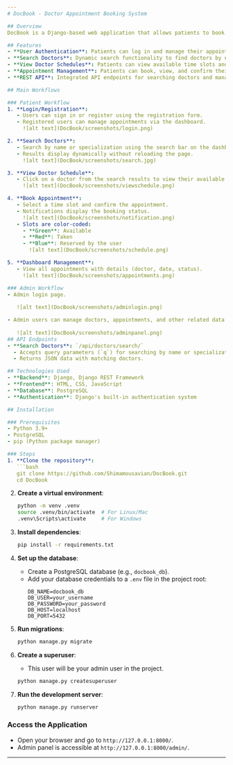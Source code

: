 ```yaml
---
# DocBook - Doctor Appointment Booking System

## Overview
DocBook is a Django-based web application that allows patients to book appointments with doctors. It provides an intuitive platform for managing doctor schedules and patient bookings, offering seamless workflows for both parties.

## Features
- **User Authentication**: Patients can log in and manage their appointments.
- **Search Doctors**: Dynamic search functionality to find doctors by name or specialization.
- **View Doctor Schedules**: Patients can view available time slots and select a convenient one.
- **Appointment Management**: Patients can book, view, and confirm their appointments.
- **REST API**: Integrated API endpoints for searching doctors and managing data.

## Main Workflows

### Patient Workflow
1. **Login/Registration**:
   - Users can sign in or register using the registration form.
   - Registered users can manage appointments via the dashboard.
     ![alt text](DocBook/screenshots/login.png)

2. **Search Doctors**:
   - Search by name or specialization using the search bar on the dashboard.
   - Results display dynamically without reloading the page.
     ![alt text](DocBook/screenshots/search.jpg)

3. **View Doctor Schedule**:
   - Click on a doctor from the search results to view their available time slots.
     ![alt text](DocBook/screenshots/viewschedule.png)

4. **Book Appointment**:
   - Select a time slot and confirm the appointment.
   - Notifications display the booking status.
     ![alt text](DocBook/screenshots/notification.png)
   - Slots are color-coded:
     - **Green**: Available
     - **Red**: Taken
     - **Blue**: Reserved by the user
       ![alt text](DocBook/screenshots/schedule.png)

5. **Dashboard Management**:
   - View all appointments with details (doctor, date, status).
     ![alt text](DocBook/screenshots/appointments.png)

### Admin Workflow
- Admin login page.
  
   ![alt text](DocBook/screenshots/adminlogin.png)

- Admin users can manage doctors, appointments, and other related data through the Django admin panel.
  
   ![alt text](DocBook/screenshots/adminpanel.png)
## API Endpoints
- **Search Doctors**: `/api/doctors/search/`
  - Accepts query parameters (`q`) for searching by name or specialization.
  - Returns JSON data with matching doctors.

## Technologies Used
- **Backend**: Django, Django REST Framework
- **Frontend**: HTML, CSS, JavaScript
- **Database**: PostgreSQL
- **Authentication**: Django's built-in authentication system

## Installation

### Prerequisites
- Python 3.9+
- PostgreSQL
- pip (Python package manager)

### Steps
1. **Clone the repository**:
   ```bash
   git clone https://github.com/Shimamousavian/DocBook.git
   cd DocBook
   ```

2. **Create a virtual environment**:
   ```bash
   python -m venv .venv
   source .venv/bin/activate  # For Linux/Mac
   .venv\Scripts\activate     # For Windows
   ```

3. **Install dependencies**:
   ```bash
   pip install -r requirements.txt
   ```

4. **Set up the database**:
   - Create a PostgreSQL database (e.g., `docbook_db`).
   - Add your database credentials to a `.env` file in the project root:
     ```
     DB_NAME=docbook_db
     DB_USER=your_username
     DB_PASSWORD=your_password
     DB_HOST=localhost
     DB_PORT=5432
     ```

5. **Run migrations**:
   ```bash
   python manage.py migrate
   ```

6. **Create a superuser**:
   - This user will be your admin user in the project.
   ```bash
   python manage.py createsuperuser
   ```

8. **Run the development server**:
   ```bash
   python manage.py runserver
   ```

### Access the Application
- Open your browser and go to `http://127.0.0.1:8000/`.
- Admin panel is accessible at `http://127.0.0.1:8000/admin/`.

---
```

